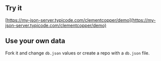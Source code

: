 ## Try it

[https://my-json-server.typicode.com/clementcopper/demo](https://my-json-server.typicode.com/clementcopper/demo)

## Use your own data

Fork it and change `db.json` values or create a repo with a `db.json` file.
